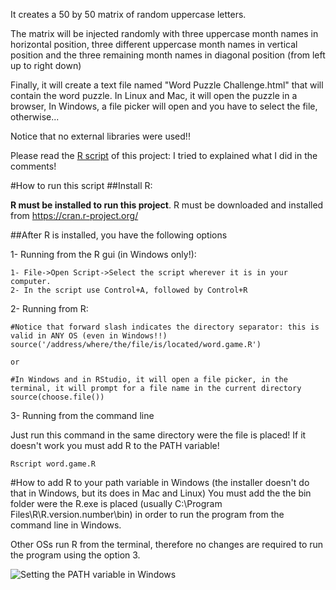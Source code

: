 
It creates a 50 by 50 matrix of random uppercase letters.

The matrix will be injected randomly with three uppercase month names in horizontal position, three different uppercase month names in vertical position and the three remaining month names in diagonal position (from left up to right down)

Finally, it will create a text file named "Word Puzzle Challenge.html" that will contain the word puzzle. In Linux and Mac, it will open the puzzle in a browser, In Windows, a file picker will open and you have to select the file, otherwise...

Notice that no external libraries were used!!

Please read the [R script](https://github.com/HedleyPty/WordPuzzleInR/blob/master/word.game.R) of this project: I tried to explained what I did in the comments!


#How to run this script
##Install R:

**R must be installed to run this project**.  R must be downloaded and installed from https://cran.r-project.org/

##After R is installed, you have the following options

1- Running from the R gui (in Windows only!): 
	
	1- File->Open Script->Select the script wherever it is in your computer.
	2- In the script use Control+A, followed by Control+R

2- Running from R:

    
    #Notice that forward slash indicates the directory separator: this is valid in ANY OS (even in Windows!!)
    source('/address/where/the/file/is/located/word.game.R')

	or

    #In Windows and in RStudio, it will open a file picker, in the terminal, it will prompt for a file name in the current directory
    source(choose.file())

    

3- Running from the command line

Just run this command in the same directory were the file is placed! If it doesn't work you must add R to the PATH variable!

    Rscript word.game.R


    
#How to add R to your path variable in Windows (the installer doesn't do that in Windows, but its does in Mac and Linux)
You must add the the bin folder were the R.exe is placed (usually C:\Program Files\R\R.version.number\bin) in order to run the program from the command line in Windows.

Other OSs run R from the terminal, therefore no changes are required to run the program using the option 3.

![Setting the PATH variable in Windows](https://embox.googlecode.com/svn/wiki/images/InstallToolchainPath/environment-variables-path-cygwin.png?_sm_au_=iVV5pRLFrTT6sP4n)

